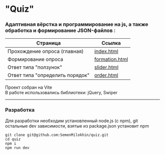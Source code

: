 # "Quiz"

### Адаптивная вёрстка и программирование на js, а также обработка и формирование JSON-файлов :
 
| Страница | Ссылка |
| ------ | ------ |
| Прохождение опроса (главная) | [index.html](https://semenmilokhin.github.io/quiz/index.html) |
| Формирование опроса | [formation.html](https://semenmilokhin.github.io/quiz/formation.html) |
| Ответ типа "ползунок" | [slider.html](https://semenmilokhin.github.io/quiz/slider.html) |
| Ответ типа "определить порядок" | [order.html](https://semenmilokhin.github.io/quiz/order.html) |

Проект собран на Vite  
В работе использовались библиотеки: jQuery, Swiper  

---

### Разработка
Для разработки необходим установленный node.js (c npm), git  
остальные dev зависимости, взятые из package.json установит npm  

```
git clone git@github.com:SemenMilokhin/quiz.git
cd quiz
npm i
npm run dev
```